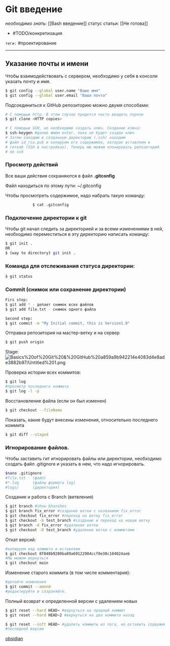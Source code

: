 # Git введение
*необходимо знать:* [[Bash введение]]
статус статьи: [[Не готова]]
- #TODO/конкретизация

<? 
1. Добавить термин конерктизации ссылок в словарь терминов BrainNet и указать, что рядом с конкретизацией часто будут коментарии
2. Продумать систему пометок ссылок, которые надо конкретизировать. Тэги не очень подходят.
3. Изменить ссылку с Bash введение на "Cmd минимум". Возможно, седалть отдельный тип статей "минимум", в которых будет максимально кратко все изложено.
?>
`теги:` #проектирование 

---
## Указание почты и имени
Чтобы взаимодействовать с сервером, необходимо у себя в консоли указать почту и имя.
```bash
$ git config --global user.name "Ваше имя"
$ git config --global user.email "Ваша почта"
```

Подсоединиться к GitHub репозиторию можно двумя способами:
```bash
# С помощью http. В этом случае придется часто вводить пороли
$ git clone <HTTP copies> 

# С помощью SSH, но необходимо создать ключ. Создание ключа:
$ ssh-keygen #далее жмем enter, пока не будет создан ключ
# Затем заходим в созданную директорию (.ssh) находим
# файл id_rsa.pub и копируем его содержимое, которое вставляем в 
# гитхаб (SSH в настройках). Теперь мы можем клонировать репозиторий
# по ssh
```

### Просмотр действий

Все ваши действия сохраняются в файл **.gitconfig**

Файл находиться по этому пути:   ~/.gitconfig

Чтобы просмотреть содержимое, надо набрать такую команду:

```bash
			$ cat .gitconfig
```

### Подключение директории к git

Чтобы git начал следить за директорией и за всеми изменениями в ней, необходимо переместиться в эту директорию написать команду:

```bash
$ git init .
OR
$ (way to directory) git init .
```

### Команда для отслеживания статуса директории:

```bash
$ git status
```

### Commit (снимок или сохранение директории)

```bash
Firs step:
$ git add * - делает снимок всех файлов
$ git add file.txt - снимок одного файла

Second step:
$ git commit -m "My Initial commit, this is Version1.0"
```

Отправка репозитория на мастер-ветку и на сервер

```bash
$ git push origin
```

Stage:![Basics%20of%20Git%20&%20GitHub%20a859a9b942214e4083d4e8ade3882b97/Untitled%201.png](Untitled%201.png)

Проверка истории всех коммитов:

```bash
$ git log
#просмотр последнего коммита
$ git log -l -p
```

Восстановление файла (если он был изменен)

```bash
$ git checkout --fileName
```

Показать, какие будут внесены изменения, относительно последнего коммита

```bash
$ git diff --staged
```

### Игнорирование файлов.

Чтобы заставить гит игнорировать файлы или директории, необходимо создать файл .gitignore и указать в нем, что надо игнорировать.

```bash
$nano .gitignore
#file.txt   (файл)
#*.log      (файлы формата log)
#logs/      (директория)
```

Создание и работа с Branch (ветвления)

```bash
$ git branch #show bhanshes
$ git branch fix_error #создание ветки с названием fix_error
$ git checkout fix_error #переход на ветку fix_error
$ git checkout -b test_branch #создание и переход на новую ветку
$ git branch -d fix_error #удаление ветки
$ git checkout -D test_branch #удаление ветки с коммитами
```

Откат версий:

```bash
#копируем код коммита и вставляем
$ git checkout 8f048b9280ba89a69122904ccf0e38c104024aeb
#Мы можем вернуться
$ git checkout main
```

Изменение старого коммита (в том числе комментария):

```bash
#делайте изменения
$ git commit --amend
#редактируйте и созраняйте.
```

Полный возврат к определенной версии с удалением новых

```bash
$ git reset --hard HEAD~ #вернуться на прошлый коммит
$ git reset --hard HEAD~2 #вернуться на два коммита назад

$ git reset --soft HEAD~ #удалить коммиты из лога, но оставить содержимое
#последней версии
```
[obsidian](https://obsidian.md/download)